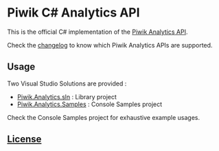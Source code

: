 # Piwik C# Analytics API

This is the official C# implementation of the [Piwik Analytics API](http://piwik.org/docs/analytics-api/).

Check the [changelog](CHANGELOG.md) to know which Piwik Analytics APIs are supported.

## Usage

Two Visual Studio Solutions are provided :

  * [Piwik.Analytics.sln](Piwik.Analytics.sln) : Library project
  * [Piwik.Analytics.Samples](Piwik.Analytics.Samples) : Console Samples project

Check the Console Samples project for exhaustive example usages.

## [License](LICENSE.md)
